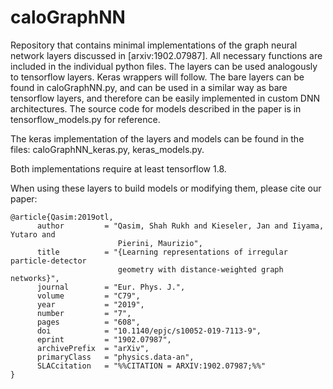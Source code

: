 # caloGraphNN

Repository that contains minimal implementations of the graph neural network layers discussed in [arxiv:1902.07987].
All necessary functions are included in the individual python files. The layers can be used analogously to tensorflow layers. 
Keras wrappers will follow.
The bare layers can be found in caloGraphNN.py, and can be used in a similar way as bare tensorflow layers, and therefore can be easily implemented in custom DNN architectures.
The source code for models described in the paper is in tensorflow_models.py for reference.

The keras implementation of the layers and models can be found in the files: caloGraphNN_keras.py, keras_models.py.

Both implementations require at least tensorflow 1.8.

When using these layers to build models or modifying them, please cite our paper:

```
@article{Qasim:2019otl,
      author         = "Qasim, Shah Rukh and Kieseler, Jan and Iiyama, Yutaro and
                        Pierini, Maurizio",
      title          = "{Learning representations of irregular particle-detector
                        geometry with distance-weighted graph networks}",
      journal        = "Eur. Phys. J.",
      volume         = "C79",
      year           = "2019",
      number         = "7",
      pages          = "608",
      doi            = "10.1140/epjc/s10052-019-7113-9",
      eprint         = "1902.07987",
      archivePrefix  = "arXiv",
      primaryClass   = "physics.data-an",
      SLACcitation   = "%%CITATION = ARXIV:1902.07987;%%"
}
```
